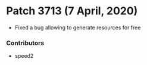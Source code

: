 # Patch 3713 (7 April, 2020)

- Fixed a bug allowing to generate resources for free

### Contributors

- speed2

